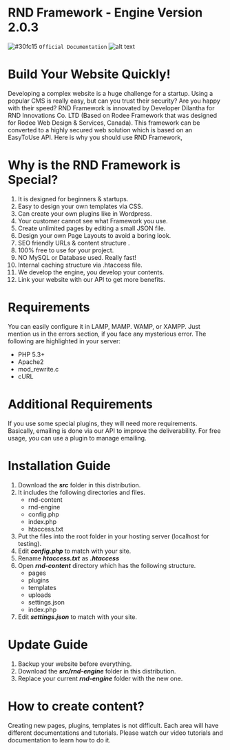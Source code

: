 # RND Framework - Engine Version 2.0.3
![#30fc15](https://www.rndvn.com/docs/) `Official Documentation`
![alt text](https://www.rndvn.com/rnd-content/uploads/gallery/framework.png)

# Build Your Website Quickly!
Developing a complex website is a huge challenge for a startup. Using a popular CMS is really easy, but can you trust their security? Are you happy with their speed? RND Framework is innovated by Developer Dilantha for RND Innovations Co. LTD (Based on Rodee Framework that was designed for Rodee Web Design & Services, Canada). This framework can be converted to a highly secured web solution which is based on an EasyToUse API. Here is why you should use RND Framework,

# Why is the RND Framework is Special?

1. It is designed for beginners & startups.
2. Easy to design your own templates via CSS.
3. Can create your own plugins like in Wordpress.
4. Your customer cannot see what Framework you use.
5. Create unlimited pages by editing a small JSON file.
6. Design your own Page Layouts to avoid a boring look.
7. SEO friendly URLs & content structure .
8. 100% free to use for your project.
9. NO MySQL or Database used. Really fast!
10. Internal caching structure via .htaccess file.
11. We develop the engine, you develop your contents.
12. Link your website with our API to get more benefits.

# Requirements

You can easily configure it in LAMP, MAMP. WAMP, or XAMPP. Just mention us in the errors section, if you face any mysterious error. The following are highlighted in your server:

- PHP 5.3+
- Apache2
- mod_rewrite.c
- cURL

# Additional Requirements

If you use some special plugins, they will need more requirements. Basically, emailing is done via our API to improve the deliverability. For free usage, you can use a plugin to manage emailing.


# Installation Guide

1. Download the ***src*** folder in this distribution.
2. It includes the following directories and files.
   - rnd-content
   - rnd-engine
   - config.php
   - index.php
   - htaccess.txt
3. Put the files into the root folder in your hosting server (localhost for testing).
4. Edit ***config.php*** to match with your site.
5. Rename ***htaccess.txt*** as ***.htaccess***
6. Open ***rnd-content*** directory which has the following structure.
   - pages
   - plugins
   - templates
   - uploads
   - settings.json
   - index.php
7. Edit ***settings.json*** to match with your site.

# Update Guide

1. Backup your website before everything.
2. Download the ***src/rnd-engine*** folder in this distribution.
3. Replace your current ***rnd-engine*** folder with the new one.

# How to create content?

Creating new pages, plugins, templates is not difficult. Each area will have different documentations and tutorials. Please watch our video tutorials and documentation to learn how to do it.
